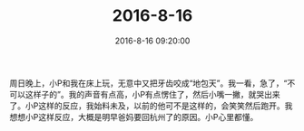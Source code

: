 ﻿---
title: 2016-8-16
date: 2016-8-16 09:20:00
tags:
categories: 爸爸
---
周日晚上，小P和我在床上玩，无意中又把牙齿咬成“地包天”。我一看，急了，“不可以这样子的”。我的声音有点高，小P有点愣住了，然后小嘴一撇，就哭出来了。小P这样的反应，我始料未及，以前的他可不是这样的，会笑笑然后跑开。我想想小P这样反应，大概是明早爸妈要回杭州了的原因。小P心里都懂。